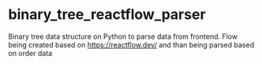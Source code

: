 # binary_tree_reactflow_parser
Binary tree data structure on Python to parse data from frontend. Flow being created based on https://reactflow.dev/ and than being parsed based on order data
